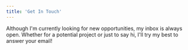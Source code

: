 ```yaml
---
title: 'Get In Touch'
---
```


Although I'm currently looking for new opportunities, my inbox is always open. Whether for a potential project or just to say hi, I'll try my best to answer your email!
